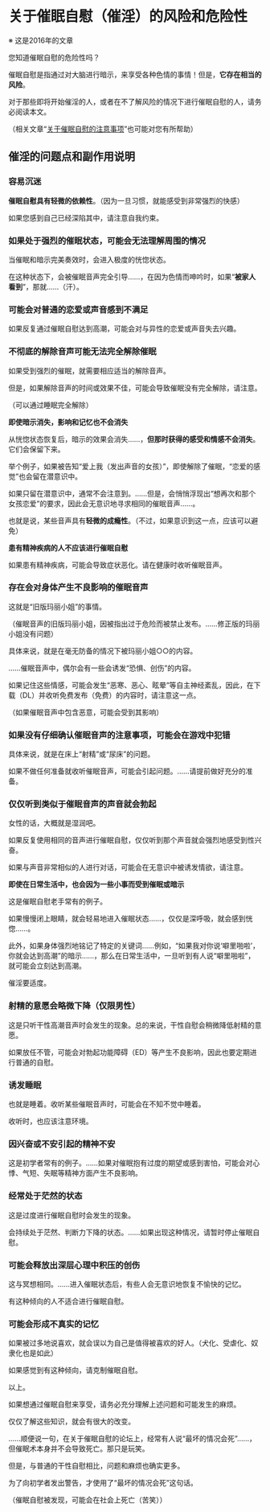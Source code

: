 # 关于催眠自慰（催淫）的风险和危险性 [​](#关于催眠自慰-催淫-的风险和危险性)

※ 这是2016年的文章

您知道催眠自慰的危险性吗？

催眠自慰是指通过对大脑进行暗示，来享受各种色情的事情！但是，**它存在相当的风险**。

对于那些即将开始催淫的人，或者在不了解风险的情况下进行催眠自慰的人，请务必阅读本文。

（相关文章“[关于催眠自慰的注意事项](/h-life/hypnosis/page-113.html)”也可能对您有所帮助）

## 催淫的问题点和副作用说明 [​](#催淫的问题点和副作用说明)

### 容易沉迷 [​](#容易沉迷)

**催眠自慰具有轻微的依赖性**。（因为一旦习惯，就能感受到非常强烈的快感）

如果您感到自己已经深陷其中，请注意自我约束。

### 如果处于强烈的催眠状态，可能会无法理解周围的情况 [​](#如果处于强烈的催眠状态-可能会无法理解周围的情况)

当催眠和暗示完美奏效时，会进入极度的恍惚状态。

在这种状态下，会被催眠音声完全引导……，在因为色情而呻吟时，如果“**被家人看到**”，那就……（汗）。

### 可能会对普通的恋爱或声音感到不满足 [​](#可能会对普通的恋爱或声音感到不满足)

如果反复通过催眠自慰达到高潮，可能会对与异性的恋爱或声音失去兴趣。

### 不彻底的解除音声可能无法完全解除催眠 [​](#不彻底的解除音声可能无法完全解除催眠)

如果受到强烈的催眠，就需要相应适当的解除音声。

但是，如果解除音声的时间或效果不佳，可能会导致催眠没有完全解除，请注意。

（可以通过睡眠完全解除）

**即使暗示消失，影响和记忆也不会消失**

从恍惚状态恢复后，暗示的效果会消失……，**但那时获得的感受和情感不会消失**。它们会保留下来。

举个例子，如果被告知“爱上我（发出声音的女孩）”，即使解除了催眠，“恋爱的感觉”也会留在潜意识中。

如果只留在潜意识中，通常不会注意到。……但是，会悄悄浮现出“想再次和那个女孩恋爱”的要求，因此会无意识地寻求相同的催眠音声……。

也就是说，某些音声具有**轻微的成瘾性**。（不过，如果意识到这一点，应该可以避免）

**患有精神疾病的人不应该进行催眠自慰**

如果患有精神疾病，可能会导致症状恶化。请在健康时收听催眠音声。

### 存在会对身体产生不良影响的催眠音声 [​](#存在会对身体产生不良影响的催眠音声)

这就是“旧版玛丽小姐”的事情。

（催眠音声的旧版玛丽小姐，因被指出过于危险而被禁止发布。……修正版的玛丽小姐没有问题）

具体来说，就是在毫无防备的情况下被玛丽小姐○○的内容。

……催眠音声中，偶尔会有一些会诱发“恐惧、创伤”的内容。

如果记住这些情感，可能会发生“恶寒、恶心、眩晕”等自主神经紊乱，因此，在下载（DL）并收听免费发布（免费）的内容时，请注意这一点。

（如果催眠音声中包含恶意，可能会受到其影响）

### 如果没有仔细确认催眠音声的注意事项，可能会在游戏中犯错 [​](#如果没有仔细确认催眠音声的注意事项-可能会在游戏中犯错)

具体来说，就是在床上“射精”或“尿床”的问题。

如果不做任何准备就收听催眠音声，可能会引起问题。……请提前做好充分的准备。

### 仅仅听到类似于催眠音声的声音就会勃起 [​](#仅仅听到类似于催眠音声的声音就会勃起)

女性的话，大概就是湿润吧。

如果反复使用相同的音声进行催眠自慰，仅仅听到那个声音就会强烈地感受到性兴奋。

如果与声音非常相似的人进行对话，可能会在无意识中被诱发情欲，请注意。

**即使在日常生活中，也会因为一些小事而受到催眠或暗示**

这是催眠自慰老手常有的例子。

如果慢慢闭上眼睛，就会轻易地进入催眠状态……，仅仅是深呼吸，就会感到恍惚……。

此外，如果身体强烈地铭记了特定的关键词……例如，“如果我对你说‘噼里啪啦’，你就会达到高潮”的暗示……，那么在日常生活中，一旦听到有人说“噼里啪啦”，就可能会立刻达到高潮。

催淫要适度。

### 射精的意愿会略微下降（仅限男性） [​](#射精的意愿会略微下降-仅限男性)

这是只听干性高潮音声时会发生的现象。总的来说，干性自慰会稍微降低射精的意愿。

如果放任不管，可能会对勃起功能障碍（ED）等产生不良影响，因此也要定期进行普通的自慰。

### 诱发睡眠 [​](#诱发睡眠)

也就是睡着。收听某些催眠音声时，可能会在不知不觉中睡着。

收听时，也应该注意环境。

### 因兴奋或不安引起的精神不安 [​](#因兴奋或不安引起的精神不安)

这是初学者常有的例子。……如果对催眠抱有过度的期望或感到害怕，可能会对心悸、气短、失眠等精神方面产生不良影响。

### 经常处于茫然的状态 [​](#经常处于茫然的状态)

这是过度进行催眠自慰时会发生的现象。

会持续处于茫然、判断力下降的状态。……如果出现这种情况，请暂时停止催眠自慰。

### 可能会释放出深层心理中积压的创伤 [​](#可能会释放出深层心理中积压的创伤)

这与冥想相同。……进入催眠状态后，有些人会无意识地恢复不愉快的记忆。

有这种倾向的人不适合进行催眠自慰。

### 可能会形成不真实的记忆 [​](#可能会形成不真实的记忆)

如果被过多地说喜欢，就会误以为自己是值得被喜欢的好人。（犬化、受虐化、奴隶化也是如此）

如果感觉到有这种倾向，请克制催眠自慰。

以上。

如果想通过催眠自慰来享受，请务必充分理解上述问题和可能发生的麻烦。

仅仅了解这些知识，就会有很大的改变。

……顺便说一句，在关于催眠自慰的论坛上，经常有人说“最坏的情况会死”……，但催眠术本身并不会导致死亡。那只是玩笑。

但是，与普通的干性自慰相比，问题和麻烦也确实更多。

为了向初学者发出警告，才使用了“最坏的情况会死”这句话。

（催眠自慰被发现，可能会在社会上死亡（苦笑））